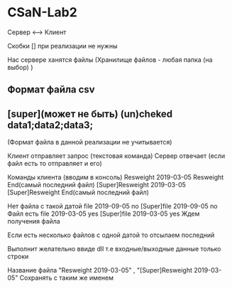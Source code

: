 # CSaN-Lab2

Сервер  <-->  Клиент

Скобки [] при реализации не нужны

Нас сервере ханятся файлы
(Хранилище файлов - любая папка (на выбор) )

Формат файла сsv 
----
[super](может не быть) 
(un)cheked 
data1;data2;data3;
----

(Формат файла в данной реализации не учитывается)

Клиент отправляет запрос (текстовая команда)
Сервер отвечает (если файл есть то отправляет и его)

Команды клиента (вводим в консоль)
 Resweight 2019-03-05
 Resweight End(самый последний файл)
 [Super]Resweight 2019-03-05
 [Super]Resweight End(самый последний файл)

Нет файла с такой датой 
 file 2019-09-05 no
 [Super]file 2019-09-05 no
Файл есть
 file 2019-03-05 yes
 [Super]file 2019-03-05 yes 
Ждем получения файла

Если есть несколько файлов с одной датой то отсылаем последний

Выполнит желательно ввиде dll 
т.е входные/выходные данные только строки

Название файла "Resweight 2019-03-05" , "[Super]Resweight 2019-03-05"
Сохранять с таким же именем
